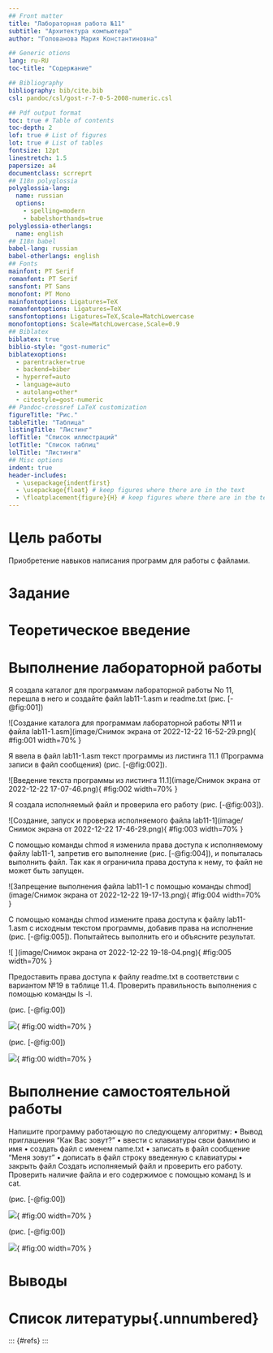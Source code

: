 ```yaml
---
## Front matter
title: "Лабораторная работа №11"
subtitle: "Архитектура компьютера"
author: "Голованова Мария Константиновна"

## Generic otions
lang: ru-RU
toc-title: "Содержание"

## Bibliography
bibliography: bib/cite.bib
csl: pandoc/csl/gost-r-7-0-5-2008-numeric.csl

## Pdf output format
toc: true # Table of contents
toc-depth: 2
lof: true # List of figures
lot: true # List of tables
fontsize: 12pt
linestretch: 1.5
papersize: a4
documentclass: scrreprt
## I18n polyglossia
polyglossia-lang:
  name: russian
  options:
	- spelling=modern
	- babelshorthands=true
polyglossia-otherlangs:
  name: english
## I18n babel
babel-lang: russian
babel-otherlangs: english
## Fonts
mainfont: PT Serif
romanfont: PT Serif
sansfont: PT Sans
monofont: PT Mono
mainfontoptions: Ligatures=TeX
romanfontoptions: Ligatures=TeX
sansfontoptions: Ligatures=TeX,Scale=MatchLowercase
monofontoptions: Scale=MatchLowercase,Scale=0.9
## Biblatex
biblatex: true
biblio-style: "gost-numeric"
biblatexoptions:
  - parentracker=true
  - backend=biber
  - hyperref=auto
  - language=auto
  - autolang=other*
  - citestyle=gost-numeric
## Pandoc-crossref LaTeX customization
figureTitle: "Рис."
tableTitle: "Таблица"
listingTitle: "Листинг"
lofTitle: "Список иллюстраций"
lotTitle: "Список таблиц"
lolTitle: "Листинги"
## Misc options
indent: true
header-includes:
  - \usepackage{indentfirst}
  - \usepackage{float} # keep figures where there are in the text
  - \floatplacement{figure}{H} # keep figures where there are in the text
---
```


# Цель работы

Приобретение навыков написания программ для работы с файлами.

# Задание



# Теоретическое введение



# Выполнение лабораторной работы

Я создала каталог для программам лабораторной работы No 11, перешла в него и создайте файл lab11-1.asm и readme.txt (рис. [-@fig:001])

![Создание каталога для программам лабораторной работы №11 и файла lab11-1.asm](image/Снимок экрана от 2022-12-22 16-52-29.png){ #fig:001 width=70% }

Я ввела в файл lab11-1.asm текст программы из листинга 11.1 (Программа записи в файл сообщения) (рис. [-@fig:002]). 

![Введение текста программы из листинга 11.1](image/Снимок экрана от 2022-12-22 17-07-46.png){ #fig:002 width=70% }

Я создала исполняемый файл и проверила его работу (рис. [-@fig:003]).

![Создание, запуск и проверка исполняемого файла lab11-1](image/Снимок экрана от 2022-12-22 17-46-29.png){ #fig:003 width=70% }

 С помощью команды chmod я изменила права доступа к исполняемому файлу lab11-1, запретив его выполнение (рис. [-@fig:004]), и попыталась выполнить файл. Так как я ограничила права доступа к нему, то файл не может быть запущен.

![Запрещение выполнения файла lab11-1 с помощью команды chmod](image/Снимок экрана от 2022-12-22 19-17-13.png){ #fig:004 width=70% }

С помощью команды chmod измените права доступа к файлу lab11-1.asm с исходным текстом программы, добавив права на исполнение (рис. [-@fig:005]). Попытайтесь выполнить его и объясните результат.

![ ](image/Снимок экрана от 2022-12-22 19-18-04.png){ #fig:005 width=70% }

Предоставить права доступа к файлу readme.txt в соответствии с вариантом №19 в таблице 11.4. Проверить правильность выполнения с помощью команды ls -l.

 (рис. [-@fig:00])

![ ](image/){ #fig:00 width=70% }

(рис. [-@fig:00])

![ ](image/){ #fig:00 width=70% }

# Выполнение самостоятельной  работы

Напишите программу работающую по следующему алгоритму:
• Вывод приглашения “Как Вас зовут?”
• ввести с клавиатуры свои фамилию и имя
• создать файл с именем name.txt
• записать в файл сообщение “Меня зовут”
• дописать в файл строку введенную с клавиатуры
• закрыть файл
Создать исполняемый файл и проверить его работу. Проверить наличие файла
и его содержимое с помощью команд ls и cat.
 
 (рис. [-@fig:00])

![ ](image/){ #fig:00 width=70% }

 (рис. [-@fig:00])

![ ](image/){ #fig:00 width=70% }

# Выводы



# Список литературы{.unnumbered}

::: {#refs}
:::
